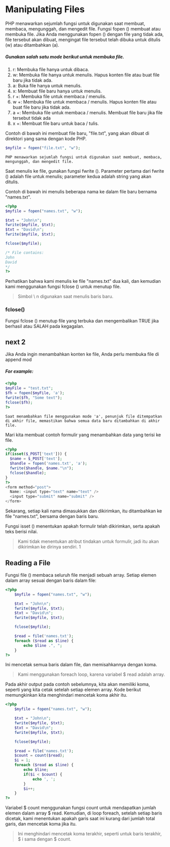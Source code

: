 # Manipulating Files
PHP menawarkan sejumlah fungsi untuk digunakan saat membuat, membaca, mengunggah, dan mengedit file.
Fungsi fopen () membuat atau membuka file. Jika Anda menggunakan fopen () dengan file yang tidak ada, file tersebut akan dibuat, mengingat file tersebut telah dibuka untuk ditulis (w) atau ditambahkan (a).


##### Gunakan salah satu mode berikut untuk membuka file.
1. r: Membuka file hanya untuk dibaca.
1. w: Membuka file hanya untuk menulis. Hapus konten file atau buat file baru jika tidak ada.
1. a: Buka file hanya untuk menulis.
1. x: Membuat file baru hanya untuk menulis.
1. r +: Membuka file untuk membaca / menulis.
1. w +: Membuka file untuk membaca / menulis. Hapus konten file atau buat file baru jika tidak ada.
1. a +: Membuka file untuk membaca / menulis. Membuat file baru jika file tersebut tidak ada
1. x +: Membuat file baru untuk baca / tulis.

Contoh di bawah ini membuat file baru, "file.txt", yang akan dibuat di direktori yang sama dengan kode PHP.

```php
$myfile = fopen("file.txt", "w");
```

```
PHP menawarkan sejumlah fungsi untuk digunakan saat membuat, membaca, mengunggah, dan mengedit file.
```

Saat menulis ke file, gunakan fungsi fwrite ().
Parameter pertama dari fwrite () adalah file untuk menulis; parameter kedua adalah string yang akan ditulis.

Contoh di bawah ini menulis beberapa nama ke dalam file baru bernama "names.txt".

```php
<?php
$myfile = fopen("names.txt", "w");

$txt = "John\n";
fwrite($myfile, $txt);
$txt = "David\n";
fwrite($myfile, $txt);

fclose($myfile);

/* File contains:
John
David
*/
?>
```

Perhatikan bahwa kami menulis ke file "names.txt" dua kali, dan kemudian kami menggunakan fungsi fclose () untuk menutup file.

> Simbol \ n digunakan saat menulis baris baru.

### fclose()

Fungsi fclose () menutup file yang terbuka dan mengembalikan TRUE jika berhasil atau SALAH pada kegagalan.

## next 2

Jika Anda ingin menambahkan konten ke file, Anda perlu membuka file di append mod

##### For example:

```php
<?php
$myFile = "test.txt";
$fh = fopen($myFile, 'a');
fwrite($fh, "Some text");
fclose($fh);
?>
```

```
Saat menambahkan file menggunakan mode 'a', penunjuk file ditempatkan di akhir file, memastikan bahwa semua data baru ditambahkan di akhir file.
```


Mari kita membuat contoh formulir yang menambahkan data yang terisi ke file.

```php
<?php
if(isset($_POST['text'])) {
  $name = $_POST['text'];
  $handle = fopen('names.txt', 'a');
  fwrite($handle, $name."\n");
  fclose($handle); 
}
?>
<form method="post">
  Name: <input type="text" name="text" /> 
  <input type="submit" name="submit" />
</form>
```

Sekarang, setiap kali nama dimasukkan dan dikirimkan, itu ditambahkan ke file "names.txt", bersama dengan baris baru.

Fungsi isset () menentukan apakah formulir telah dikirimkan, serta apakah teks berisi nilai.

> Kami tidak menentukan atribut tindakan untuk formulir, jadi itu akan dikirimkan ke dirinya sendiri. 1

## Reading a File

Fungsi file () membaca seluruh file menjadi sebuah array. Setiap elemen dalam array sesuai dengan baris dalam file:

```php
<?php
    $myfile = fopen("names.txt", "w");

    $txt = "John\n";
    fwrite($myfile, $txt);
    $txt = "David\n";
    fwrite($myfile, $txt);

    fclose($myfile);

    $read = file('names.txt');
    foreach ($read as $line) {
        echo $line .", ";
    }
?>
```
Ini mencetak semua baris dalam file, dan memisahkannya dengan koma.


> Kami menggunakan foreach loop, karena variabel $ read adalah array.

Pada akhir output pada contoh sebelumnya, kita akan memiliki koma, seperti yang kita cetak setelah setiap elemen array.
Kode berikut memungkinkan kita menghindari mencetak koma akhir itu.

```php
<?php
    $myfile = fopen("names.txt", "w");

    $txt = "John\n";
    fwrite($myfile, $txt);
    $txt = "David\n";
    fwrite($myfile, $txt);

    fclose($myfile);

    $read = file('names.txt');
    $count = count($read);
    $i = 1;
    foreach ($read as $line) {
        echo $line;
        if($i < $count) {
            echo ', ';
        }
        $i++;
    }
?>
```
Variabel $ count menggunakan fungsi count untuk mendapatkan jumlah elemen dalam array $ read.
Kemudian, di loop foreach, setelah setiap baris dicetak, kami menentukan apakah garis saat ini kurang dari jumlah total garis, dan mencetak koma jika itu.

> Ini menghindari mencetak koma terakhir, seperti untuk baris terakhir, $ i sama dengan $ count.